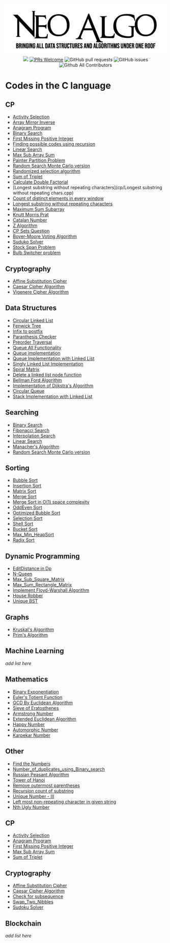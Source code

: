 <p align="center">
    <img src="../img/neo_algo.png"><br>
    <img src="https://img.shields.io/github/license/tesseractcoding/neoalgo?style=flat">
    <a href="http://makeapullrequest.com" target="_blank"><img src="https://img.shields.io/badge/PRs-welcome-brightgreen.svg?style=flat" alt="PRs Welcome"></a>
    <img alt="GitHub pull requests" src="https://img.shields.io/github/issues-pr/tesseractcoding/neoalgo">
    <img alt="GitHub issues" src="https://img.shields.io/github/issues/tesseractcoding/neoalgo">
    <img alt="Github All Contributors" src="https://img.shields.io/github/all-contributors/tesseractcoding/neoalgo">
</p>

# Codes in the C language

## CP

- [Activity Selection](cp/Activity_selection.c)
- [Array Mirror Inverse](cp/Array_Mirror_Inverse.c)
- [Anagram Program](cp/anagram_program.c)
- [Binary Search](search/BinarySearch.c)
- [First Missing Positive Integer](cp/first_missing_positive_integer.c)
- [Finding possible codes using recursion ](cp/possible_code_recursion.c)
- [Linear Search](search/linear_search.c)
- [Max Sub Array Sum](cp/maxSubArraySum.c)
- [Painter Partition Problem](cp/painter_partition.c)
- [Random Search Monte Carlo version](search/random_search.c)
- [Randomized selection algorithm](search/randomized_selection_algorithm.c)
- [Sum of Triplet](cp/sum_of_triplet.c)
- [Calculate Double Factorial](cp/doublefactorial.c)
- [Longest substring without repeating characters](cp/Longest substring without repeating chars.cpp)
- [Count of distinct elements in every window](cp/Count_Distinct_Elements_in_Every_Window.c)
- [Longest substring without repeating characters](cp/Longest_substring_without_repeating_chars.cpp)
- [Maximum Sum Subarray](cp/max_sum_subarray.c)
- [Knutt Morris Prat](cp/Knutt_Morris_Prat.c)
- [Catalan Number](cp/catalan_number.c)
- [Z Algorithm](cp/zalgorithm.c)
- [CP Sets Question](cp/cp_sets_question.c)
- [Boyer-Moore Voting Algorithm](cp/BoyerMooreVote.c)
- [Suduko Solver](cp/SudukoSolver.c)
- [Stock Span Problem](cp/Stock_Span.c)
- [Bulb Switcher problem](cp/bulbSwitch.c)

## Cryptography

- [Affine Substitution Cipher](cryptography/Affine_Substitution_Cipher.c)
- [Caesar Cipher Algorithm](cryptography/caesar_cipher.c)
- [Vigenere Cipher Algorithm](cryptography/Vigenere_Cipher.c)

## Data Structures

- [Circular Linked List](ds/CircularLinkedList.c)
- [Fenwick Tree](ds/FenwickTree.c)
- [Infix to postfix](ds/infix_to_postfix.c)
- [Paranthesis Checker](ds/paranchecker.c)
- [Preorder Traversal](ds/Preordertraversal.c)
- [Queue All Functionality](ds/queue_all_functionality.c)
- [Queue implementation](ds/Queueimplementation.c)
- [Queue Implementation with Linked List](ds/QueueImplementationWithList.c)
- [Singly Linked List Implementation](ds/singly_linked_list.c)
- [Spiral Matrix](ds/Spiral_Matrix.c)
- [Delete a linked list node function](ds/List_deletenode_func.c)
- [Bellman Ford Algorithm](ds/bellman_ford.c)
- [Implementation of Dijkstra's Algorithm](ds/Dijsktra.c)
- [Circular Queue](ds/circularqueue.c)
- [Stack Implementation with Linked List](ds/StackImplementationWithLinkedList.c) 

## Searching

- [Binary Search](search/BinarySearch.c)
- [Fibonacci Search](search/Fibonacci_Search.c)
- [Interpolation Search](search/Interpolation.c)
- [Linear Search](search/linear_search.c)
- [Manacher's Algorithm](search/Manacher's_Algorithm.c)
- [Random Search Monte Carlo version](search/random_search.c)

## Sorting

- [Bubble Sort](sort/bubble_sort.c)
- [Insertion Sort](sort/InsertionSort.c)
- [Matrix Sort](sort/MatrixSorting.c)
- [Merge Sort](sort/MergeSort.c)
- [Merge Sort in O(1) space complexity](<sort/mergesort_in_O(1)_space_complexity.c>)
- [OddEven Sort](sort/oddevensort.c)
- [Optimized Bubble Sort](sort/OPtimizBubble_Sort.c)
- [Selection Sort](sort/selection_sort.c)
- [Shell Sort](sort/ShellSort.c)
- [Bucket Sort](sort/bucketSort.c)
- [Max_Min_HeapSort](sort/MAX_MIN_HeapSort.c)
- [Radix Sort](sort/radix_sort.c)

## Dynamic Programming

- [EditDistance in Dp](dp/EditDistanceDP.c)
- [N-Queen](https://github.com/subhayu99/NeoAlgo/blob/master/C/dp/N-Queen.c)
- [Max_Sub_Square_Matrix](dp/Max_Sub_SquareMatrixwithAll_1s.c)
- [Max_Sum_Rectangle_Matrix](dp/Max_Sum_Rectangle.c)
- [Implement Floyd-Warshall Algorithm](dp/floyd_warshal.c)
- [House Robber](dp/houseRobber.c)
- [Unique BST](dp/Unique_BST.c)

## Graphs

- [Kruskal's Algorithm](graphs/Kruskal_Algorithm.c)
- [Prim's Algorithm](graphs/Prim_Algorithm.c)

## Machine Learning

_add list here_

## Mathematics

- [Binary Exponentiation](math/Binary_Exponentiation.c)
- [Euler's Totient Function](math/Euler's_Totient_function.c)
- [GCD By Euclidean Algorithm](math/GCD_In_C.c)
- [Sieve of Eratosthenes](math/Sieve_of_Eratosthenes.c)
- [Armstrong Number](math/armstrong_number.c)
- [Extended Euclidean Algorithm](math/Extended_Euclidean_Algorithm.c)
- [Happy Number](math/happy_number.c)
- [Automorphic Number](math/automorphic_no.c)
- [Karpekar Number](math/Kaprekar_no.c)

## Other

- [Find the Numbers](other/Find_the_numbers.c)
- [Number_of_duplicates_using_Binary_search](other/Number_of_duplicates_using_Binary_search.c)
- [Russian Peasant Algorithm](other/Russian_Peasant_Algorithm.c)
- [Tower of Hanoi](other/Tower_Of_Hanoi.c)
- [Remove outermost parentheses](other/remove_outermost_parentheses.c)
- [Recursion count of substring](other/recursion_string.c)
- [Unique Number - III](other/UniqueNumberIII.c)
- [Left most non-repeating character in given string](other/leftmost_nonrepeating_char.c)
- [Nth Ugly Number](other/ugly_number.c)

## CP

- [Activity Selection](cp/Activity_selection.c)
- [Anagram Program](cp/anagram_program.c)
- [First Missing Positive Integer](cp/first_missing_positive_integer.c)
- [Max Sub Array Sum](cp/maxSubArraySum.c)
- [Sum of Triplet](cp/sum_of_triplet.c)

## Cryptography

- [Affine Substitution Cipher](cryptography/Affine_Substitution_Cipher.c)
- [Caesar Cipher Algorithm](cryptography/caesar_cipher.c)
- [Check for subsequence](other/check_for_subsequence.c)
- [Swap_Two_Nibbles](other/Swap_two_nibbles.c)
- [Sudoku Solver](other/SudokuSolver.c)

## Blockchain

_add list here_
